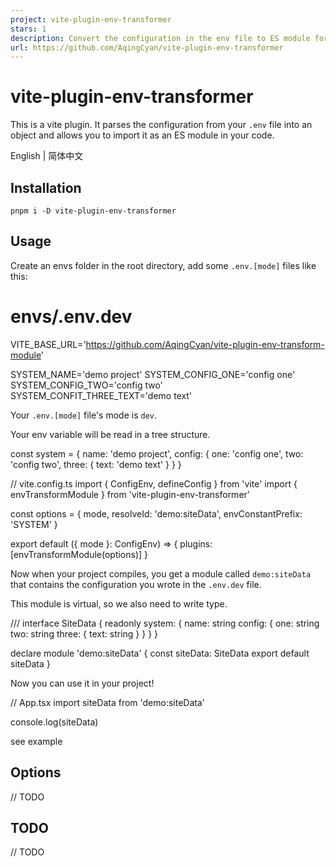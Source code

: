 ```yaml
---
project: vite-plugin-env-transformer
stars: 1
description: Convert the configuration in the env file to ES module for use
url: https://github.com/AqingCyan/vite-plugin-env-transformer
---
```


vite-plugin-env-transformer
===========================

This is a vite plugin. It parses the configuration from your `.env` file into an object and allows you to import it as an ES module in your code.

English | 简体中文

Installation
------------

```
pnpm i -D vite-plugin-env-transformer
```

Usage
-----

Create an envs folder in the root directory, add some `.env.[mode]` files like this:

# envs/.env.dev
VITE\_BASE\_URL\='https://github.com/AqingCyan/vite-plugin-env-transform-module'

SYSTEM\_NAME\='demo project'
SYSTEM\_CONFIG\_ONE\='config one'
SYSTEM\_CONFIG\_TWO\='config two'
SYSTEM\_CONFIT\_THREE\_TEXT\='demo text'

Your `.env.[mode]` file's mode is `dev`.

Your env variable will be read in a tree structure.

const system \= {
  name: 'demo project',
  config: {
    one: 'config one',
    two: 'config two',
    three: {
      text: 'demo text'
    }
  }
}

// vite.config.ts
import { ConfigEnv, defineConfig } from 'vite'
import { envTransformModule } from 'vite-plugin-env-transformer'

const options \= { mode, resolveId: 'demo:siteData', envConstantPrefix: 'SYSTEM' }

export default ({ mode }: ConfigEnv) \=> {
  plugins: \[envTransformModule(options)\]
}

Now when your project compiles, you get a module called `demo:siteData` that contains the configuration you wrote in the `.env.dev` file.

This module is virtual, so we also need to write type.

///<reference types="vite/client" />
interface SiteData {
  readonly system: {
    name: string
    config: {
      one: string
      two: string
      three: {
        text: string
      }
    }
  }
}

declare module 'demo:siteData' {
  const siteData: SiteData
  export default siteData
}

Now you can use it in your project!

// App.tsx
import siteData from 'demo:siteData'

console.log(siteData)

see example

Options
-------

// TODO

TODO
----

// TODO
